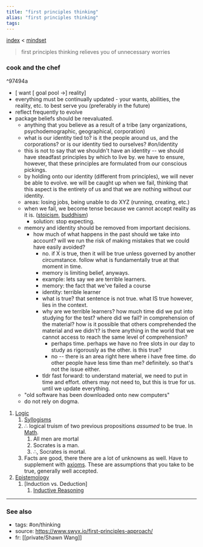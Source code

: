 ```yaml
---
title: "first principles thinking"
alias: "first principles thinking"
tags: 
---
```


[index](_index.md) < [mindset](§-mindset.md)

> first principles thinking relieves you of unnecessary worries

### cook and the chef 

^97494a

- [ want [ goal pool ->] reality]
- everything must be continually updated - your wants, abilities, the reality, etc. to best serve you (preferably in the future)
- reflect frequently to evolve
- package beliefs should be reevaluated.
	- anything that you believe as a result of a tribe (any organizations, psychodemographic, geographical, corporation)
	- what is our identity tied to? is it the people around us, and the corporations? or is our identity tied to ourselves? #on/identity 
	- this is not to say that we shouldn't have an identity -- we should have steadfast principles by which to live by. we have to ensure, however, that these principles are formulated from our conscious pickings. 
	- by holding onto our identity (different from principles), we will never be able to evolve. we will be caught up when we fail, thinking that this aspect is the entirety of us and that we are nothing without our identity. 
	- areas: losing jobs, being unable to do XYZ (running, creating, etc.)
	- when we fail, we become tense because we cannot accept reality as it is. ([stoicism](stoicism.md), [buddhism](buddhism.md))
		- solution: stop expecting. 
	- memory and identity should be removed from important decisions.
		- how much of what happens in the past should we take into account? will we run the risk of making mistakes that we could have easily avoided?
			- no. if X is true, then it will be true unless governed by another circumstance. follow what is fundamentally true at that moment in time. 
			- memory is limiting belief, anyways. 
			- example: lets say we are terrible learners. 
			- memory: the fact that we've failed a course
			- identity: terrible learner
			- what is true? that sentence is not true. what IS true however, lies in the context. 
			- why are we terrible learners? how much time did we put into studying for the test? where did we fail? in comprehension of the material? how is it possible that others comprehended the material and we didn't? is there anything in the world that we cannot access to reach the same level of comprehension?
				- perhaps time. perhaps we have no free slots in our day to study as rigorously as the other. is this true?
				- no -- there is an area right here where i have free time. do other people have less time than me? definitely. so that's not the issue either. 
			- tldr fast forward: to understand material, we need to put in time and effort. others may not need to, but this is true for us. until we update everything. 
	- "old software has been downloaded onto new computers"
	- do not rely on dogma. 


1. [Logic](logic.md)
	1. [Syllogisms](syllogism.md)
	2. ∴ logical truism of two previous propositions *assumed* to be true. In [Math](math.md).
		1. All men are mortal
		2. Socrates is a man.
		3. ∴, Socrates is mortal.
	3. Facts are good, there there are a lot of unknowns as well. Have to supplement with [axioms](axiom.md). These are assumptions that you take to be true, generally well accepted.
2. [Epistemology](epistemology.md)
	1. [Induction vs. Deduction]
		1. [Inductive Reasoning](inductive-reasoning.md)





-------------
### See also
- tags: #on/thinking 
- source: https://www.swyx.io/first-principles-approach/
- fr: [[private/Shawn Wang]]